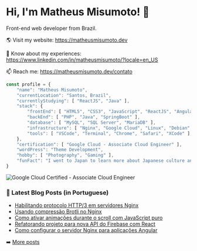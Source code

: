 # Hi, I'm Matheus Misumoto! 👋

Front-end web developer from Brazil.

🌎 Visit my website: https://matheusmisumoto.dev

📄 Know about my experiences: https://www.linkedin.com/in/matheusmisumoto/?locale=en_US

📫 Reach me: https://matheusmisumoto.dev/contato

```javascript
const profile = {
	"name": "Matheus Misumoto",
	"currentLocation": "Santos, Brazil",
	"currentlyStudying": [ "ReactJS", "Java" ],
	"stack": { 
		"frontEnd": [ "HTML5", "CSS3", "JavaScript", "ReactJS", "Angular", "SEO" ],
		"backEnd": [ "PHP", "Java", "SpringBoot" ],
		"database": [ "MySQL", "SQL Server", "MariaDB" ],
		"infrastructure": [ "Nginx", "Google Cloud", "Linux", "Debian", "CyberSecurity" ],
		"tools": [ "VSCode", "Terminal", "Chrome", "Safari", "XCode" ],
	},
	"certification": [ "Google Cloud - Associate Cloud Engineer" ],
	"wordPress": "Theme Development",
	"hobby": [ "Photography", "Gaming" ],
	"funFact": "I went to Japan to learn more about Japanese culture and diplomacy"
}
```

![Google Cloud Certified - Associate Cloud Engineer](https://images.credential.net/badge/tiny/d8myr1yt_1688446886310_badge.png)

### 📕 Latest Blog Posts (in Portuguese)
<!-- BLOG-POST-LIST:START -->
- [Habilitando protocolo HTTP/3 em servidores Nginx](https://matheusmisumoto.dev/tecnologia/desenvolvimento-web/habilitando-http3-nginx.html)
- [Usando compressão Brotli no Nginx](https://matheusmisumoto.dev/tecnologia/desenvolvimento-web/brotli-nginx.html)
- [Como ativar animações durante o scroll com JavaScript puro](https://matheusmisumoto.dev/tecnologia/desenvolvimento-web/animacao-scroll-javascript-vanilla.html)
- [Refatorando projeto para nova API do Firebase com React](https://matheusmisumoto.dev/tecnologia/desenvolvimento-web/refactor-firebase-sdk-v9.html)
- [Como configurar o servidor Nginx para aplicações Angular](https://matheusmisumoto.dev/tecnologia/desenvolvimento-web/nginx-angular-routes.html)
<!-- BLOG-POST-LIST:END -->

➡️ [More posts](https://matheusmisumoto.dev/blog)

